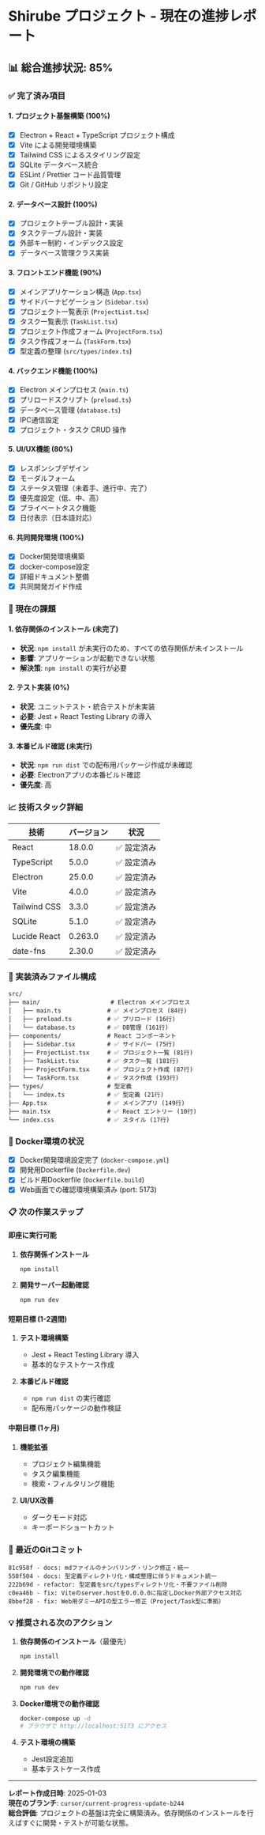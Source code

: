 # Shirube プロジェクト - 現在の進捗レポート

## 📊 総合進捗状況: **85%**

### ✅ 完了済み項目

#### 1. プロジェクト基盤構築 (100%)
- [x] Electron + React + TypeScript プロジェクト構成
- [x] Vite による開発環境構築  
- [x] Tailwind CSS によるスタイリング設定
- [x] SQLite データベース統合
- [x] ESLint / Prettier コード品質管理
- [x] Git / GitHub リポジトリ設定

#### 2. データベース設計 (100%)
- [x] プロジェクトテーブル設計・実装
- [x] タスクテーブル設計・実装
- [x] 外部キー制約・インデックス設定
- [x] データベース管理クラス実装

#### 3. フロントエンド機能 (90%)
- [x] メインアプリケーション構造 (`App.tsx`)
- [x] サイドバーナビゲーション (`Sidebar.tsx`)
- [x] プロジェクト一覧表示 (`ProjectList.tsx`)
- [x] タスク一覧表示 (`TaskList.tsx`)
- [x] プロジェクト作成フォーム (`ProjectForm.tsx`)
- [x] タスク作成フォーム (`TaskForm.tsx`)
- [x] 型定義の整理 (`src/types/index.ts`)

#### 4. バックエンド機能 (100%)
- [x] Electron メインプロセス (`main.ts`)
- [x] プリロードスクリプト (`preload.ts`)
- [x] データベース管理 (`database.ts`)
- [x] IPC通信設定
- [x] プロジェクト・タスク CRUD 操作

#### 5. UI/UX機能 (80%)
- [x] レスポンシブデザイン
- [x] モーダルフォーム
- [x] ステータス管理（未着手、進行中、完了）
- [x] 優先度設定（低、中、高）
- [x] プライベートタスク機能
- [x] 日付表示（日本語対応）

#### 6. 共同開発環境 (100%)
- [x] Docker開発環境構築
- [x] docker-compose設定
- [x] 詳細ドキュメント整備
- [x] 共同開発ガイド作成

### 🚨 現在の課題

#### 1. 依存関係のインストール (未完了)
- **状況**: `npm install` が未実行のため、すべての依存関係が未インストール
- **影響**: アプリケーションが起動できない状態
- **解決策**: `npm install` の実行が必要

#### 2. テスト実装 (0%)
- **状況**: ユニットテスト・統合テストが未実装
- **必要**: Jest + React Testing Library の導入
- **優先度**: 中

#### 3. 本番ビルド確認 (未実行)
- **状況**: `npm run dist` での配布用パッケージ作成が未確認
- **必要**: Electronアプリの本番ビルド確認
- **優先度**: 高

### 📈 技術スタック詳細

| 技術 | バージョン | 状況 |
|------|------------|------|
| React | 18.0.0 | ✅ 設定済み |
| TypeScript | 5.0.0 | ✅ 設定済み |
| Electron | 25.0.0 | ✅ 設定済み |
| Vite | 4.0.0 | ✅ 設定済み |
| Tailwind CSS | 3.3.0 | ✅ 設定済み |
| SQLite | 5.1.0 | ✅ 設定済み |
| Lucide React | 0.263.0 | ✅ 設定済み |
| date-fns | 2.30.0 | ✅ 設定済み |

### 📁 実装済みファイル構成

```
src/
├── main/                    # Electron メインプロセス
│   ├── main.ts             # ✅ メインプロセス (84行)
│   ├── preload.ts          # ✅ プリロード (16行)
│   └── database.ts         # ✅ DB管理 (161行)
├── components/             # React コンポーネント
│   ├── Sidebar.tsx         # ✅ サイドバー (75行)
│   ├── ProjectList.tsx     # ✅ プロジェクト一覧 (81行)
│   ├── TaskList.tsx        # ✅ タスク一覧 (181行)
│   ├── ProjectForm.tsx     # ✅ プロジェクト作成 (87行)
│   └── TaskForm.tsx        # ✅ タスク作成 (193行)
├── types/                  # 型定義
│   └── index.ts            # ✅ 型定義 (21行)
├── App.tsx                 # ✅ メインアプリ (149行)
├── main.tsx                # ✅ React エントリー (10行)
└── index.css               # ✅ スタイル (17行)
```

### 🐳 Docker環境の状況

- [x] Docker開発環境設定完了 (`docker-compose.yml`)
- [x] 開発用Dockerfile (`Dockerfile.dev`)
- [x] ビルド用Dockerfile (`Dockerfile.build`)
- [x] Web画面での確認環境構築済み (port: 5173)

### 📋 次の作業ステップ

#### 即座に実行可能
1. **依存関係インストール**
   ```bash
   npm install
   ```

2. **開発サーバー起動確認**
   ```bash
   npm run dev
   ```

#### 短期目標 (1-2週間)
1. **テスト環境構築**
   - Jest + React Testing Library 導入
   - 基本的なテストケース作成

2. **本番ビルド確認**
   - `npm run dist` の実行確認
   - 配布用パッケージの動作検証

#### 中期目標 (1ヶ月)
1. **機能拡張**
   - プロジェクト編集機能
   - タスク編集機能
   - 検索・フィルタリング機能

2. **UI/UX改善**
   - ダークモード対応
   - キーボードショートカット

### 📝 最近のGitコミット

```
81c958f - docs: mdファイルのナンバリング・リンク修正・統一
550f504 - docs: 型定義ディレクトリ化・構成整理に伴うドキュメント統一  
222b69d - refactor: 型定義をsrc/typesディレクトリ化・不要ファイル削除
c0ea46b - fix: Viteのserver.hostを0.0.0.0に指定しDocker外部アクセス対応
8bbef28 - fix: Web用ダミーAPIの型エラー修正（Project/Task型に準拠）
```

### 💡 推奨される次のアクション

1. **依存関係のインストール**（最優先）
   ```bash
   npm install
   ```

2. **開発環境での動作確認**
   ```bash
   npm run dev
   ```

3. **Docker環境での動作確認**
   ```bash
   docker-compose up -d
   # ブラウザで http://localhost:5173 にアクセス
   ```

4. **テスト環境の構築**
   - Jest設定追加
   - 基本テストケース作成

---

**レポート作成日時**: 2025-01-03  
**現在のブランチ**: `cursor/current-progress-update-b244`  
**総合評価**: プロジェクトの基盤は完全に構築済み。依存関係のインストールを行えばすぐに開発・テストが可能な状態。